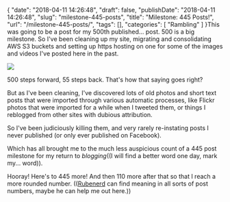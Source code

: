 {
    "date": "2018-04-11 14:26:48",
    "draft": false,
    "publishDate": "2018-04-11 14:26:48",
    "slug": "milestone-445-posts",
    "title": "Milestone: 445 Posts!",
    "url": "\/milestone-445-posts\/",
    "tags": [],
    "categories": [
        "Rambling"
    ]
}This was going to be a post for my 500th published... post. 500 is a big
milestone. So I've been cleaning up my site, migrating and consolidating
AWS S3 buckets and setting up https hosting on one for some of the
images and videos I've posted here in the past.

![](https://farm1.staticflickr.com/809/40674432964_1a236f4413.jpg)

500 steps forward, 55 steps back. That's how that saying goes right?

But as I've been cleaning, I've discovered lots of old photos and short
text posts that were imported through various automatic processes, like
Flickr photos that were imported for a while when I tweeted them, or
things I reblogged from other sites with dubious attribution.

So I've been judiciously killing them, and very rarely re-instating
posts I never published (or only ever published on Facebook).

Which has all brought me to the much less auspicious count of a 445 post
milestone for my return to *blogging*((I will find a better word one
day, mark my... word)).

Hooray! Here's to 445 more! And then 110 more after that so that I reach
a more rounded number. (([Rubenerd](//rubenerd.com) can find meaning in
all sorts of post numbers, maybe he can help me out here.))